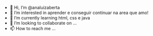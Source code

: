- 👋 Hi, I’m @analuizaberta
- 👀 I’m interested in aprender e conseguir continuar na area que amo!
- 🌱 I’m currently learning html, css e java
- 💞️ I’m looking to collaborate on ...
- 📫 How to reach me ...

<!---
analuizaberta/analuizaberta is a ✨ special ✨ repository because its `README.md` (this file) appears on your GitHub profile.
You can click the Preview link to take a look at your changes.
--->
